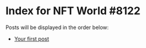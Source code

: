 # Index for NFT World #8122
Posts will be displayed in the order below:

- [Your first post](./001-first.md)

